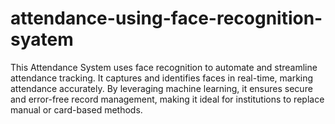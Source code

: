 # attendance-using-face-recognition-syatem
This Attendance System uses face recognition to automate and streamline attendance tracking. It captures and identifies faces in real-time, marking attendance accurately. By leveraging machine learning, it ensures secure and error-free record management, making it ideal for institutions to replace manual or card-based methods.
